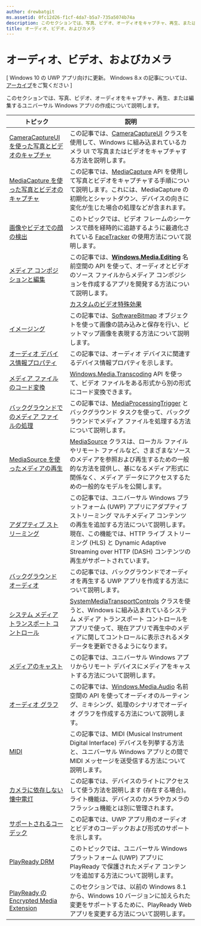 ```yaml
---
author: drewbatgit
ms.assetid: 0fc12d26-f1cf-4da7-b5a7-735a5074b74a
description: このセクションでは、写真、ビデオ、オーディオをキャプチャ、再生、または編集するユニバーサル Windows アプリの作成について説明します。
title: オーディオ、ビデオ、およびカメラ
---
```


# オーディオ、ビデオ、およびカメラ

\[ Windows 10 の UWP アプリ向けに更新。 Windows 8.x の記事については、[アーカイブ](http://go.microsoft.com/fwlink/p/?linkid=619132)をご覧ください \]

このセクションでは、写真、ビデオ、オーディオをキャプチャ、再生、または編集するユニバーサル Windows アプリの作成について説明します。
 
| トピック                                                                                             | 説明                                                                                                                                                                                                                                                                                    |
|---------------------------------------------------------------------------------------------------|------------------------------------------------------------------------------------------------------------------------------------------------------------------------------------------------------------------------------------------------------------------------------------------------|
| [CameraCaptureUI を使った写真とビデオのキャプチャ](capture-photos-and-video-with-cameracaptureui.md) | この記事では、[CameraCaptureUI](capture-photos-and-video-with-cameracaptureui.md) クラスを使用して、Windows に組み込まれているカメラ UI で写真またはビデオをキャプチャする方法を説明します。                                                                                                            |
| [MediaCapture を使った写真とビデオのキャプチャ](capture-photos-and-video-with-mediacapture.md)       | この記事では、[MediaCapture](https://msdn.microsoft.com/library/windows/apps/br241124) API を使用して写真とビデオをキャプチャする手順について説明します。これには、MediaCapture の初期化とシャットダウン、デバイスの向きに変化が生じた場合の処理などが含まれます。                                  |
| [画像やビデオでの顔の検出](detect-and-track-faces-in-an-image.md)                         | このトピックでは、ビデオ フレームのシーケンスで顔を経時的に追跡するように最適化されている [FaceTracker](https://msdn.microsoft.com/library/windows/apps/dn974150) の使用方法について説明します。                                                                                                               |
| [メディア コンポジションと編集](media-compositions-and-editing.md)                               | この記事では、[**Windows.Media.Editing**](https://msdn.microsoft.com/library/windows/apps/dn640565) 名前空間の API を使って、オーディオとビデオのソース ファイルからメディア コンポジションを作成するアプリを開発する方法について説明します。                                    |
                                                                                                                                        | [カスタムのビデオ特殊効果](custom-video-effects.md)                               | この記事では、ビデオ ストリームのカスタム効果を作成するための IBasicVideoEffect インターフェイスを実装する Windows ランタイム コンポーネントを作成する方法について説明します。                                                                                                                                |
| [イメージング](imaging.md)                                                                             | この記事では、[SoftwareBitmap](https://msdn.microsoft.com/library/windows/apps/dn887358) オブジェクトを使って画像の読み込みと保存を行い、ビットマップ画像を表現する方法について説明します。                                                                                                                     |
| [オーディオ デバイス情報プロパティ](audio-device-information-properties.md)                                                                             | この記事では、オーディオ デバイスに関連するデバイス情報プロパティを示します。                                                                                                                      |
| [メディア ファイルのコード変換](transcode-media-files.md)                                                 | [Windows.Media.Transcoding](https://msdn.microsoft.com/library/windows/apps/br207105) API を使って、ビデオ ファイルをある形式から別の形式にコード変換できます。                                                                                                                                |
| [バックグラウンドでのメディア ファイルの処理](process-media-files-in-the-background.md)                 | この記事では、[MediaProcessingTrigger](https://msdn.microsoft.com/library/windows/apps/dn806005) とバックグラウンド タスクを使って、バックグラウンドでメディア ファイルを処理する方法について説明します。                                                                                             |
| [MediaSource を使ったメディアの再生](media-playback-with-mediasource.md)                             | [MediaSource](https://msdn.microsoft.com/library/windows/apps/dn930905) クラスは、ローカル ファイルやリモート ファイルなど、さまざまなソースのメディアを参照および再生するための一般的な方法を提供し、基になるメディア形式に関係なく、メディア データにアクセスするための一般的なモデルを公開します。  |
| [アダプティブ ストリーミング](adaptive-streaming.md)                                                       | この記事では、ユニバーサル Windows プラットフォーム (UWP) アプリにアダプティブ ストリーミング マルチメディア コンテンツの再生を追加する方法について説明します。 現在、この機能では、HTTP ライブ ストリーミング (HLS) と Dynamic Adaptive Streaming over HTTP (DASH) コンテンツの再生がサポートされています。                                          |
| [バックグラウンド オーディオ](background-audio.md)                                                           | この記事では、バックグラウンドでオーディオを再生する UWP アプリを作成する方法について説明します。                                                                                                                                                                                                               |
| [システム メディア トランスポート コントロール](system-media-transport-controls.md)                             | [SystemMediaTransportControls](https://msdn.microsoft.com/library/windows/apps/dn278677) クラスを使うと、Windows に組み込まれているシステム メディア トランスポート コントロールをアプリで使って、現在アプリで再生中のメディアに関してコントロールに表示されるメタデータを更新できるようになります。 |
| [メディアのキャスト](media-casting.md)                                                                 | この記事では、ユニバーサル Windows アプリからリモート デバイスにメディアをキャストする方法について説明します。                                                                                                                                                                                                       |
| [オーディオ グラフ](audio-graphs.md)                                                                   | この記事では、[Windows.Media.Audio](https://msdn.microsoft.com/library/windows/apps/dn914341) 名前空間の API を使ってオーディオのルーティング、ミキシング、処理のシナリオでオーディオ グラフを作成する方法について説明します。                                                                            |
| [MIDI](midi.md)                                                                                   | この記事では、MIDI (Musical Instrument Digital Interface) デバイスを列挙する方法と、ユニバーサル Windows アプリとの間で MIDI メッセージを送受信する方法について説明します。                                                                                                                                   |
| [カメラに依存しない懐中電灯](camera-independent-flashlight.md)                                 | この記事では、デバイスのライトにアクセスして使う方法を説明します (存在する場合)。 ライト機能は、デバイスのカメラやカメラのフラッシュ機能とは別に管理されます。                                                                                                                 |
| [サポートされるコーデック](supported-codecs.md)                                                           | この記事では、UWP アプリ用のオーディオとビデオのコーデックおよび形式のサポートを示します。                                                                                                                                                                                                                  |
| [PlayReady DRM](playready-client-sdk.md)                                                          | このトピックでは、ユニバーサル Windows プラットフォーム (UWP) アプリに PlayReady で保護されたメディア コンテンツを追加する方法について説明します。                                                                                                                                                                                |
| [PlayReady の Encrypted Media Extension](playready-encrypted-media-extension.md)                     | このセクションでは、以前の Windows 8.1 から、Windows 10 バージョンに加えられた変更をサポートするために、PlayReady Web アプリを変更する方法について説明します。                                                                                                                                       |

 

 

 






<!--HONumber=May16_HO2-->


